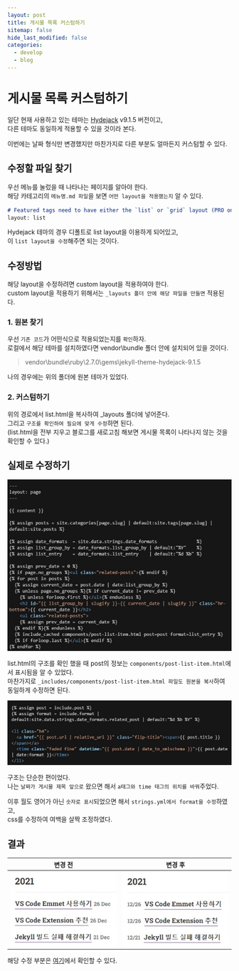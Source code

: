 ```yaml
---
layout: post
title: 게시물 목록 커스텀하기
sitemap: false
hide_last_modified: false
categories:
  - develop
  - blog
---
```


# 게시물 목록 커스텀하기

일단 현재 사용하고 있는 테마는 [Hydejack](https://hydejack.com/) v9.1.5 버전이고,  
다른 테마도 동일하게 적용할 수 있을 것이라 본다.

이번에는 날짜 형식만 변경했지만 마찬가지로 다른 부분도 얼마든지 커스텀할 수 있다.

## 수정할 파일 찾기

우선 메뉴를 눌렀을 때 나타나는 페이지를 알아야 한다.  
해당 카테고리의 `메뉴명.md 파일`을 보면 `어떤 layout을 적용했는지` 알 수 있다.

```md
# Featured tags need to have either the `list` or `grid` layout (PRO only).
layout: list
```

Hydejack 테마의 경우 디폴트로 list layout을 이용하게 되어있고,  
이 `list layout을 수정`해주면 되는 것이다.

## 수정방법

해당 layout을 수정하려면 custom layout을 적용하여야 한다.  
custom layout을 적용하기 위해서는 `_layouts 폴더 안에 해당 파일을 만들면` 적용된다.

### 1. 원본 찾기

우선 `기존 코드`가 어떤식으로 적용되었는지를 `확인`하자.  
로컬에서 해당 테마를 설치하였다면 vendor\bundle 폴더 안에 설치되어 있을 것이다.

> vendor\bundle\ruby\2.7.0\gems\jekyll-theme-hydejack-9.1.5

나의 경우에는 위의 폴더에 원본 테마가 있었다.  

### 2. 커스텀하기

위의 경로에서 list.html을 복사하여 _layouts 폴더에 넣어준다.  
그리고 `구조를 확인하여 필요에 맞게 수정`하면 된다.  
(list.html을 전부 지우고 블로그를 새로고침 해보면 게시물 목록이 나타나지 않는 것을 확인할 수 있다.)

## 실제로 수정하기

![list.html](/assets/img/blog/develop/blog/post-list/list.jpg)

list.html의 구조를 확인 했을 때 post의 정보는 `components/post-list-item.html`에서 표시됨을 알 수 있었다.  
마찬가지로 `_includes/components/post-list-item.html 파일도 원본을 복사`하여 동일하게 수정하면 된다.

![post-list-item.html](/assets/img/blog/develop/blog/post-list/list-item.jpg)

구조는 단순한 편이었다.  
나는 `날짜가 게시물 제목 앞으로` 왔으면 해서 `a태그와 time 태그의 위치를 바꿔`주었다.

이후 월도 영어가 아닌 `숫자로 표시`되었으면 해서 `strings.yml에서 format을 수정`하였고,  
css를 수정하여 여백을 살짝 조정하였다.  

## 결과

| 변경 전  | 변경 후 |
| -- | -- |
| ![datetime-before](/assets/img/blog/develop/blog/post-list/date-before.jpg) | ![datetime-after](/assets/img/blog/develop/blog/post-list/date-after.jpg) |

해당 수정 부분은 [여기](https://github.com/applelime/applelime.github.io/commit/2122f2122b8c0e21d4a7fbc77b4a8fc667618665)에서 확인할 수 있다.